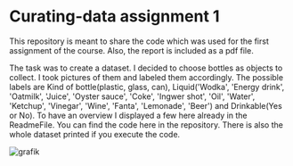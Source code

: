 # Curating-data assignment 1
This repository is meant to share the code which was used for the first assignment of the course. Also, the report is included as a pdf file. 

The task was to create a dataset. I decided to choose bottles as objects to collect. I took pictures of them and labeled them accordingly. The possible labels are Kind of bottle(plastic, glass, can), Liquid('Wodka', 'Energy drink', 'Oatmilk', 'Juice', 'Oyster sauce', 'Coke', 'Ingwer shot', 'Oil', 'Water', 'Ketchup', 'Vinegar', 'Wine', 'Fanta', 'Lemonade', 'Beer') and Drinkable(Yes or No). To have an overview I displayed a few here already in the ReadmeFile. You can find the code here in the repository. There is also the whole dataset printed if you execute the code.

![grafik](https://user-images.githubusercontent.com/72889998/192672093-1b323df1-753c-409c-91ac-63601c2e2f2d.png)

